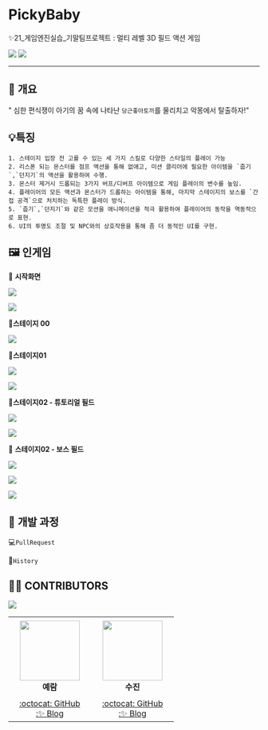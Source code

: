 # PickyBaby
✨21_게임엔진실습_기말팀프로젝트 : 멀티 레벨 3D 필드 액션 게임 

<img src="https://img.shields.io/badge/Unity-000000?style=flat-square&logo=Unity&logoColor=white"/> <img src="https://img.shields.io/badge/C%23-239120?style=flat-square&logo=Csharp&logoColor=white"/> 

---

## 📄 개요

" 심한 편식쟁이 아기의 꿈 속에 나타난 `당근좋아토끼`를 물리치고 악몽에서 탈출하자!"

## 💡특징

```
1. 스테이지 입장 전 고를 수 있는 세 가지 스킬로 다양한 스타일의 플레이 가능
2. 리스폰 되는 몬스터를 점프 액션을 통해 없애고, 미션 클리어에 필요한 아이템을 `줍기`,`던지기`의 액션을 활용하여 수행.
3. 몬스터 제거시 드롭되는 3가지 버프/디버프 아이템으로 게임 플레이의 변수를 높임.
4. 플레이어의 모든 액션과 몬스터가 드롭하는 아이템을 통해, 마지막 스테이지의 보스를 `간접 공격`으로 처치하는 독특한 플레이 방식.
5. `줍기`,`던지기`와 같은 모션을 애니메이션을 적극 활용하여 플레이어의 동작을 역동적으로 표현.
6. UI의 투명도 조절 및 NPC와의 상호작용을 통해 좀 더 동적인 UI를 구현.
```



## 🖼 인게임 

📌 **시작화면**

![](https://user-images.githubusercontent.com/63442636/146017809-e1556063-2c5f-4496-9004-d89d21443d41.png)

![](https://user-images.githubusercontent.com/63442636/146017866-a429631d-aa65-4a0b-b70b-c013107e9a2e.png)



📌**스테이지 00**

![](https://user-images.githubusercontent.com/63442636/146018111-55d60677-e23c-4333-891a-1d48fbc40a29.png)



📌**스테이지01**

![](https://user-images.githubusercontent.com/63442636/146018246-2a7c125f-f864-4381-8ebf-ffece59a3fb0.png)

![](https://user-images.githubusercontent.com/63442636/146018522-796d3c65-ea9e-496e-9345-29b10165d2bd.png)



📌**스테이지02 - 튜토리얼 필드**

![](https://user-images.githubusercontent.com/63442636/146019071-5277c205-bdf9-4c79-b041-a77fb0e5f534.png)

![](https://user-images.githubusercontent.com/63442636/146019382-24b5dfb4-de80-4cd2-ba9d-b7c2ff8cae4f.png)



📌 **스테이지02 - 보스 필드**

![](https://user-images.githubusercontent.com/63442636/146019447-893fad7c-f998-42a1-94d0-d76456ace6f8.png)

![](https://user-images.githubusercontent.com/63442636/146019493-a33726b7-d4e8-48c5-98be-474e924a740b.png)

![](https://user-images.githubusercontent.com/63442636/146019693-9f8c9687-e022-4649-a698-739f057e34ad.png)



## 🐞 개발 과정

💻`PullRequest`[](https://github.com/Yeram522/PickyBaby/pulls?q=is%3Apr+is%3Aclosed)

👀`History`[](https://github.com/Yeram522/PickyBaby/commits/main)





## 🙋‍♀️ CONTRIBUTORS 

<a href="https://github.com/Yeram522/PickyBaby/graphs/contributors">
  <img src="https://contrib.rocks/image?repo=Yeram522/PickyBaby" />
</a>

<table>
    <tr height="160px">
        <td align="center" width="150px">
            <a href="https://github.com/Yeram522"><img height="120px" width="120px" src="https://avatars.githubusercontent.com/u/63442636?v=4"/></a>
            <br />
            <strong>예람</strong>
        </td>
        <td align="center" width="150px">
            <a href="https://github.com/happy-jinsu"><img height="120px" width="120px" src="https://avatars.githubusercontent.com/u/68191793?v=4"/></a>
            <br />
            <strong>수진</strong>
        </td>
    </tr>
    <tr height="50px">
        <td align="center">
            <a href="https://github.com/Yeram522">:octocat: GitHub</a>
            <br />
            <a href="https://odlram.tistory.com/">:✨ Blog</a>
        </td>
        <td align="center">
            <a href="https://github.com/happy-jinsu">:octocat: GitHub</a>
            <br />
            <a href="https://happy2jinsu.tistory.com/">:✨ Blog</a>     
    </tr>
</table>





